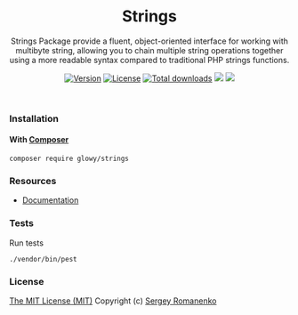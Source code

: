 <h1 align="center">Strings</h1>
<p align="center">
Strings Package provide a fluent, object-oriented interface for working with multibyte string, allowing you to chain multiple string operations together using a more readable syntax compared to traditional PHP strings functions.
</p>

<p align="center">
<a href="https://github.com/glowyphp/strings/releases"><img alt="Version" src="https://img.shields.io/github/release/glowyphp/strings.svg?label=version&color=green"></a>
<a href="https://github.com/glowyphp/strings"><img src="https://img.shields.io/badge/license-MIT-blue.svg?color=green" alt="License"></a>
<a href="https://packagist.org/packages/glowy/strings"><img src="https://poser.pugx.org/glowy/strings/downloads" alt="Total downloads"></a>
<img src="https://github.com/glowyphp/strings/actions/workflows/ci.yml/badge.svg"></a> <img src="http://poser.pugx.org/glowy/strings/require/php">
</p>

<br>

### Installation

#### With [Composer](https://getcomposer.org)

```
composer require glowy/strings
```

### Resources
* [Documentation](https://digital.flextype.org/glowyphp/packages/strings)

### Tests

Run tests

```
./vendor/bin/pest
```

### License
[The MIT License (MIT)](https://github.com/glowyphp/strings/blob/master/LICENSE)
Copyright (c) [Sergey Romanenko](https://github.com/Awilum)
